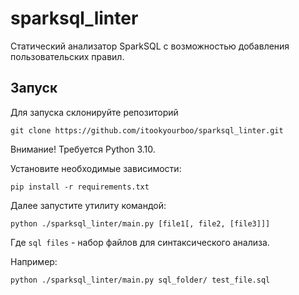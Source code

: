 # sparksql_linter

Статический анализатор SparkSQL с возможностью добавления пользовательских правил.

## Запуск

Для запуска склонируйте репозиторий
```shell
git clone https://github.com/itookyourboo/sparksql_linter.git
```

Внимание! Требуется Python 3.10.

Установите необходимые зависимости:
```shell
pip install -r requirements.txt
```

Далее запустите утилиту командой:
```shell
python ./sparksql_linter/main.py [file1[, file2, [file3]]]
```
Где `sql files` - набор файлов для синтаксического анализа.

Например:
```shell
python ./sparksql_linter/main.py sql_folder/ test_file.sql
```